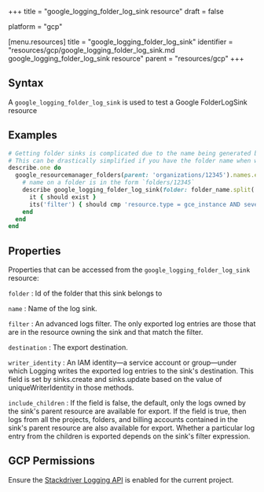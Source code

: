 +++
title = "google_logging_folder_log_sink resource"
draft = false

platform = "gcp"

[menu.resources]
    title = "google_logging_folder_log_sink"
    identifier = "resources/gcp/google_logging_folder_log_sink.md google_logging_folder_log_sink resource"
    parent = "resources/gcp"
+++

## Syntax

A `google_logging_folder_log_sink` is used to test a Google FolderLogSink resource

## Examples

```ruby
# Getting folder sinks is complicated due to the name being generated by the server.
# This can be drastically simplified if you have the folder name when writing the test
describe.one do
  google_resourcemanager_folders(parent: 'organizations/12345').names.each do |folder_name|
    # name on a folder is in the form `folders/12345`
    describe google_logging_folder_log_sink(folder: folder_name.split('/')[1], name: 'inspec-gcp-folder-sink') do
      it { should exist }
      its('filter') { should cmp 'resource.type = gce_instance AND severity >= ERROR' }
    end
  end
end
```

## Properties

Properties that can be accessed from the `google_logging_folder_log_sink` resource:

`folder`
: Id of the folder that this sink belongs to


`name`
: Name of the log sink.

`filter`
: An advanced logs filter. The only exported log entries are those that are in the resource owning the sink and that match the filter.

`destination`
: The export destination.

`writer_identity`
: An IAM identity—a service account or group—under which Logging writes the exported log entries to the sink's destination. This field is set by sinks.create and sinks.update based on the value of uniqueWriterIdentity in those methods.

`include_children`
: If the field is false, the default, only the logs owned by the sink's parent resource are available for export. If the field is true, then logs from all the projects, folders, and billing accounts contained in the sink's parent resource are also available for export. Whether a particular log entry from the children is exported depends on the sink's filter expression.

## GCP Permissions

Ensure the [Stackdriver Logging API](https://console.cloud.google.com/apis/library/logging.googleapis.com/) is enabled for the current project.
